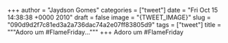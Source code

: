 
+++
author = "Jaydson Gomes"
categories = ["tweet"]
date = "Fri Oct 15 14:38:38 +0000 2010"
draft = false
image = "{TWEET_IMAGE}"
slug = "090d9d2f7c81ed3a2a736dac74a2e07ff83805d9"
tags = ["tweet"]
title = """Adoro um #FlameFriday..."""
+++
Adoro um #FlameFriday
